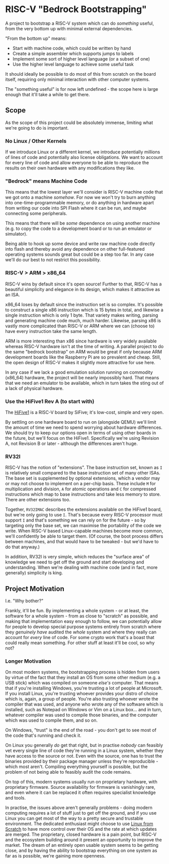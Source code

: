 # RISC-V "Bedrock Bootstrapping"

A project to bootstrap a RISC-V system which can do _something_ useful, from the very bottom up with minimal external dependencies.

"From the bottom up" means:

- Start with machine code, which could be written by hand
- Create a simple assembler which supports jumps to labels
- Implement some sort of higher level language (or a subset of one)
- Use the higher level language to achieve some useful task

It should ideally be possible to do most of this from scratch on the board itself, requiring only minimal interaction with other computer systems.

The "something useful" is for now left undefined - the scope here is large enough that it'll take a while to get there.

## Scope

As the scope of this project could be absolutely immense, limiting what we're going to do is important.

### No Linux / Other Kernels

If we introduce Linux or a different kernel, we introduce potentially millions of lines of code and potentially also license obligations. We want to account for every line of code and allow everyone to be able to reproduce the results on their own hardware with any modifications they like.

### "Bedrock" means Machine Code

This means that the lowest layer we'll consider is RISC-V machine
code that we got onto a machine _somehow_. For now we won't try to burn anything into one-time-programmable memory, or do anything in hardware apart from writing our code into SPI Flash where it can be run, and maybe connecting some peripherals.

This means that there will be _some_ dependence on using another machine (e.g. to copy the code to a development board or to run an emulator or simulator).

Being able to hook up some device and write raw machine code directly into flash and thereby avoid any dependence on other full-featured operating systems sounds great but could be a step too far. In any case we'll do our best to not restrict this possibility.

### RISC-V > ARM > x86\_64

RISC-V wins by default since it's open source! Further to that, RISC-V has a beautiful simplicity and elegance in its design, which makes it attractive as an ISA.

x86\_64 loses by default since the instruction set is so complex. It's possible to construct a single x86 instruction which is 15 bytes in total, and likewise a single instruction which is only 1 byte. That variety makes writing, parsing and generating machine code much, much harder. Likewise, parsing x86 is vastly more complicated than RISC-V or ARM where we can (choose to) have every instruction take the same length.

ARM is more interesting than x86 since hardware is very widely available whereas RISC-V hardware isn't at the time of writing.
A parallel project to do the same "bedrock bootstrap" on ARM would be great if only because ARM development boards like the Raspberry Pi are so
prevalent and cheap. Still, the open design of RISC-V makes it slightly more attractive for use here.

In any case if we lack a good emulation solution running on commodity (x86\_64) hardware, the project will be nearly
impossibly hard. That means that we need an emulator to be available, which in turn takes the sting out of a lack of physical hardware.

### Use the HiFive1 Rev A (to start with)

The [HiFive1](https://www.sifive.com/boards/hifive1) is a RISC-V board by SiFive; it's low-cost, simple and very open.

By settling on one hardware board to run on (alongside QEMU) we'll limit the amount of time we need to spend worrying about hardware differences. We should try to keep our options open in terms of using other boards in the future, but we'll focus on the HiFive1. Specifically we're using Revision A, not Revision B or later - although the differences aren't huge.

### RV32I

RISC-V has the notion of "extensions". The base instruction set, known as `I` is relatively small compared to the base instruction set of many other ISAs. The base set is supplemented by optional extensions, which a vendor may or may not choose to implement on a per-chip basis. These include `M` for multiplication and division, `A` for atomic operations and `C` for compressed instructions which map to base instructions and take less memory to store. There are other extensions too.

Together, `RV32IMAC` describes the extensions available on the HiFive1 board, but we're only going to use `I`. That's because every RISC-V processor must support `I` and that's something we can rely on for the future - so by targeting only the base set, we can maximise the portability of the code we write. When RISC-V based Linux-capable machines become more common, we'll confidently be able to target them. (Of course, the boot process differs between machines, and that would have to be tweaked - but we'd have to do that anyway.)

In addition, RV32I is very simple, which reduces the "surface area" of knowledge we need to get off the ground and start developing and understanding. When we're dealing with machine code (and in fact, more generally) simplicity is king.

## Project Motivation

I.e. "Why bother?"

Frankly, it'll be fun. By implementing a whole system - or at least, the software for a whole system - from as close to "scratch" as possible, and making that implementation easy enough to follow, we can potentially allow for people to develop special purpose systems entirely from scratch where they _genuinely have_ audited the _whole_ system and where they really can account for _every_ line of code. For some crypto work that's a boast that could really mean something. For other stuff at least it'll be cool, so why not?

### Longer Motivation

On most modern systems, the bootstrapping process is hidden from users by virtue of the fact that they install an OS from some other medium (e.g. a USB stick) which was compiled on someone _else's_ computer. That means that if you're installing Windows, you're trusting a lot of people at Microsoft. If you install Linux, you're trusting whoever provides your distro of choice which is, again, a group of people. You're also trusting whoever wrote the compiler that was used, and anyone who wrote any of the software which is installed, such as Notepad on Windows or Vim on a Linux box... and in turn, whatever compiler was used to compile those binaries, and the computer which was used to compile them, and so on.

On Windows, "trust" is the end of the road - you don't get to see most of the code that's running and check it.

On Linux you generally _do_ get that right, but in practise _nobody_ can feasibly vet every single line of code they're running in a Linux system, whether they have access to the source or not. Even with the source, one has to trust the binaries provided by their package manager unless they're reproducible - which most aren't. Compiling everything yourself is possible, but the problem of not being able to feasibly audit the code remains.

On top of this, modern systems usually run on proprietary hardware, with proprietary firmware. Source availability for firmware is vanishingly rare, and even where it can be replaced it often requires specialist knowledge and tools.

In practise, the issues above aren't generally problems - doing modern computing requires a lot of stuff just to get off the ground, and if you use Linux you can get most of the way to a pretty secure and trustable environment. The dedicated enthusiast might choose to use [Linux from Scratch](http://www.linuxfromscratch.org/lfs/) to have more control over
their OS and the rate at which updates are merged. The proprietary, closed hardware is a pain point, but RISC-V and the ecosystem building around it present an opportunity to improve the market. The dream of an entirely open usable system seems to be getting close, and by having the ability to bootstrap everything on one system as far as is possible, we're gaining more openness.
